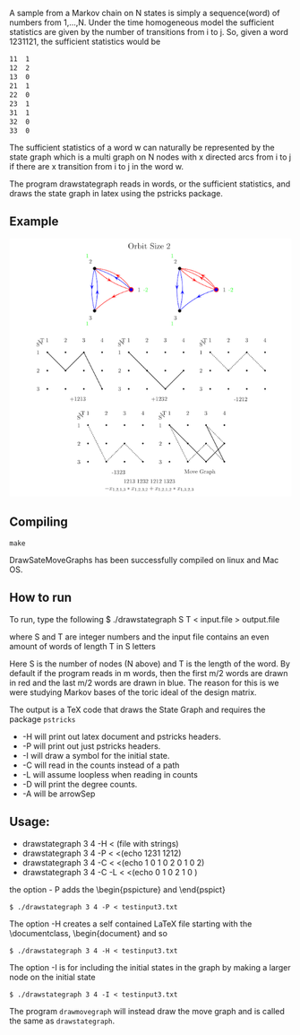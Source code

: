 A sample from a Markov chain on N states is simply a sequence(word) of numbers
from 1,...,N. Under the time homogeneous model the sufficient statistics are
given by the number of transitions from i to j. So, given a word 1231121, the
sufficient statistics would be

    11  1
    12  2
    13  0
    21  1
    22  0
    23  1
    31  1
    32  0
    33  0


The sufficient statistics of a word w can naturally be represented by the state
graph which is a multi graph on N nodes with x directed arcs from i to j if
there are x transition from i to j in the word w.


The program drawstategraph reads in words, or the sufficient statistics, and
draws the state graph in latex using the pstricks package.

## Example
![](https://github.com/dchaws/DrawStateMoveGraphs/raw/master/StateMoveGraphEx.png)

## Compiling

    make

DrawSateMoveGraphs has been successfully compiled on linux and Mac OS.

## How to run
To run, type the following 
	$ ./drawstategraph S T < input.file  > output.file

 where S and T are integer numbers and the input file
 contains an even amount of words of length T in S letters

 Here S is the number of nodes (N above) and T is the length of the word. By
 default if the program reads in m words, then the first m/2 words are drawn in
 red and the last m/2 words are drawn in blue. The reason for this is we were
 studying Markov bases of the toric ideal of the design matrix. 
 
 The output is a TeX code that draws the State Graph
 and requires the package `pstricks`

*   -H will print out latex document and pstricks headers.
*   -P will print out just pstricks headers.
*   -I will draw a symbol for the initial state.
*   -C will read in the counts instead of a path
*   -L will assume loopless when reading in counts
*   -D will print the degree counts.
*   -A <num> will be arrowSep

##  Usage: 
*    drawstategraph 3 4 -H < (file with strings)
*    drawstategraph 3 4 -P < <(echo 1231 1212) 
*    drawstategraph 3 4 -C < <(echo 1 0 1 0 2 0 1 0 2)
*    drawstategraph 3 4 -C -L < <(echo 0 1 0 2 1 0 )


 the option - P adds the \begin{pspicture} and \end{pspict}


    $ ./drawstategraph 3 4 -P < testinput3.txt


 The option -H creates a self contained LaTeX file
 starting with the \documentclass, \begin{document} and so


    $ ./drawstategraph 3 4 -H < testinput3.txt


 The option -I is for including the initial states in the graph
 by making a larger node on the initial state

    $ ./drawstategraph 3 4 -I < testinput3.txt


The program `drawmovegraph` will instead draw the move graph and is called the same
as `drawstategraph`.
